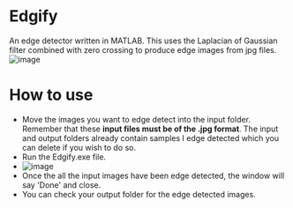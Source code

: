 # Edgify
An edge detector written in MATLAB. This uses the Laplacian of Gaussian filter combined with zero crossing to produce edge images from jpg files.
![image](https://github.com/mjmiah/Edgify/assets/65255238/4ed19826-4fb7-4144-a8d7-e9b3f467974d)
# How to use
* Move the images you want to edge detect into the input folder. Remember that these **input files must be of the .jpg format**. The input and output folders already contain samples I edge detected which you can delete if you wish to do so.
* Run the Edgify.exe file.
* ![image](https://github.com/mjmiah/Edgify/assets/65255238/9aea5f36-bec5-4592-ac3f-0c76870242f1)
* Once the all the input images have been edge detected, the window will say 'Done' and close.
* You can check your output folder for the edge detected images.
